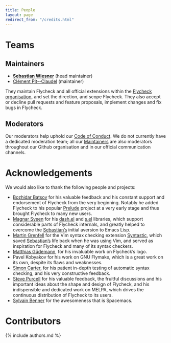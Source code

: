 ```yaml
---
title: People
layout: page
redirect_from: "/credits.html"
---
```


Teams
=====

Maintainers
-----------

- **[Sebastian Wiesner](https://github.com/lunaryorn)** (head maintainer)
- [Clément Pit--Claudel](https://github.com/cpitclaudel) (maintainer)

They maintain Flycheck and all official extensions within the
[Flycheck organisation](https://github.com/flycheck), and set the direction, and
scope Flycheck.  They also accept or decline pull requests and feature
proposals, implement changes and fix bugs in Flycheck.

Moderators
----------

Our moderators help uphold our [Code of Conduct][coc].  We do not currently have
a dedicated moderation team; all our [Maintainers](#maintainers) are also
moderators throughout our Github organisation and in our official communication
channels.

[coc]: {{site.baseurl}}/conduct.html

Acknowledgements
================

We would also like to thank the following people and projects:

- [Bozhidar Batsov](https://github.com/bbatsov) for his valuable feedback and
  his constant support and endorsement of Flycheck from the very
  beginning. Notably he added Flycheck to his popular
  [Prelude](https://github.com/bbatsov/prelude) project at a very early stage
  and thus brought Flycheck to many new users.
- [Magnar Sveen](https://github.com/magnars) for his
  [dash.el](https://github.com/magnars/dash.el) and
  [s.el](https://github.com/magnars/s.el) libraries, which support considerable
  parts of Flycheck internals, and greatly helped to overcome the
  [Sebastian’s](https://github.com/lunaryorn) initial aversion to Emacs Lisp.
- [Martin Grenfell](https://github.com/scrooloose) for the Vim syntax checking
  extension [Syntastic](https://github.com/scrooloose/syntastic), which saved
  [Sebastian’s](https://github.com/lunaryorn) life back when he was using Vim,
  and served as inspiration for Flycheck and many of its syntax checkers.
- [Matthias Güdemann](https://github.com/mgudemann), for his invaluable work on
  Flycheck’s logo.
- Pavel Kobyakov for his work on GNU Flymake, which is a great work on
  its own, despite its flaws and weaknesses.
- [Simon Carter](https://github.com/bbbscarter), for his patient in-depth
  testing of automatic syntax checking, and his very constructive feedback.
- [Steve Purcell](https://github.com/purcell) for his valuable feedback, the
  fruitful discussions and his important ideas about the shape and design of
  Flycheck, and his indispensible and dedicated work on MELPA, which drives the
  continuous distribution of Flycheck to its users.
- [Sylvain Benner](https://github.com/syl20bnr) for the awesomeness that is
  Spacemacs.

Contributors
============

{% include authors.md %}
